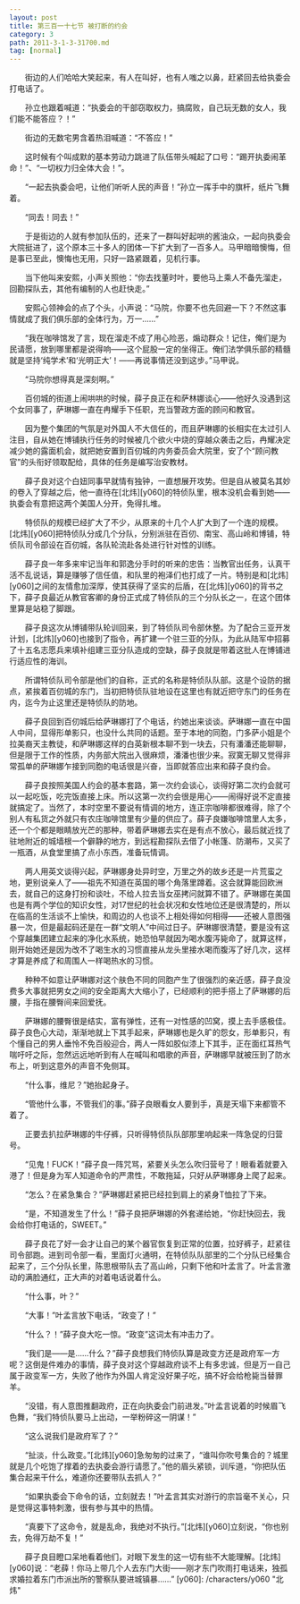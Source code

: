 ```yaml
---
layout: post
title: 第三百一十七节 被打断的约会
category: 3
path: 2011-3-1-3-31700.md
tag: [normal]
---
```


　　街边的人们哈哈大笑起来，有人在叫好，也有人嗤之以鼻，赶紧回去给执委会打电话了。

　　孙立也跟着喊道：“执委会的干部窃取权力，搞腐败，自己玩无数的女人，我们能不能答应？！”

　　街边的无数宅男含着热泪喊道：“不答应！”

　　这时候有个叫成默的基本劳动力跳进了队伍带头喊起了口号：“踢开执委闹革命！”、“一切权力归全体大会！”。

　　“一起去执委会吧，让他们听听人民的声音！”孙立一挥手中的旗杆，纸片飞舞着。

　　“同去！同去！”

　　于是街边的人就有参加队伍的，还来了一群叫好起哄的酱油众，一起向执委会大院挺进了，这个原本三十多人的团体一下扩大到了一百多人。马甲暗暗懊悔，但是事已至此，懊悔也无用，只好一路紧跟着，见机行事。

　　当下他叫来安熙，小声关照他：“你去找董时叶，要他马上乘人不备先溜走，回勘探队去，其他有编制的人也赶快走。”

　　安熙心领神会的点了个头，小声说：“马院，你要不也先回避一下？不然这事情就成了我们俱乐部的全体行为，万一……”

　　“我在咖啡馆发了言，现在溜走不成了用心险恶，煽动群众！记住，俺们是为民请愿，放到哪里都是说得响——这个屁股一定的坐得正。俺们法学俱乐部的精髓就是坚持‘纯学术’和‘光明正大’！——再说事情还没到这步。”马甲说。

　　“马院你想得真是深刻啊。”

　　百仞城的街道上闹哄哄的时候，薛子良正在和萨林娜谈心——他好久没遇到这个女同事了，萨琳娜一直在冉耀手下任职，充当警政方面的顾问和教官。

　　因为整个集团的气氛是对外国人不大信任的，而且萨琳娜的长相实在太过引人注目，自从她在博铺执行任务的时候被几个欲火中烧的穿越众袭击之后，冉耀决定减少她的露面机会，就把她安置到百仞城的内务委员会大院里，安了个“顾问教官”的头衔好领取配给，具体的任务是编写治安教材。

　　薛子良对这个白妞同事早就情有独钟，一直想展开攻势。但是自从被莫名其妙的卷入了穿越之后，他一直待在[北炜][y060]的特侦队里，根本没机会看到她——执委会有意把这两个美国人分开，免得扎堆。

　　特侦队的规模已经扩大了不少，从原来的十几个人扩大到了一个连的规模。[北炜][y060]把特侦队分成几个分队，分别派驻在百仞、南宝、高山岭和博铺，特侦队司令部设在百仞城，各队轮流赴各处进行针对性的训练。

　　薛子良一年多来牢记当年和郭逸分手时的听来的忠告：当教官出任务，认真干活不乱说话，算是赚够了信任值，和队里的袍泽们也打成了一片。特别是和[北炜][y060]之间的友情愈加深厚，使其获得了坚实的后盾，在[北炜][y060]的背书之下，薛子良最近从教官客卿的身份正式成了特侦队的三个分队长之一，在这个团体里算是站稳了脚跟。

　　薛子良这次从博铺带队轮训回来，到了特侦队司令部休整。为了配合三亚开发计划，[北炜][y060]也接到了指令，再扩建一个驻三亚的分队，为此从陆军中招募了十五名志愿兵来填补组建三亚分队造成的空缺，薛子良就是带着这批人在博铺进行适应性的海训。

　　所谓特侦队司令部是他们的自称，正式的名称是特侦队队部。这是个设防的据点，紧挨着百仞城的东门，当初把特侦队驻地设在这里也有就近把守东门的任务在内，迄今为止这里还是特侦队的防地。

　　薛子良回到百仞城后给萨琳娜打了个电话，约她出来谈谈。萨琳娜一直在中国人中间，显得形单影只，也没什么共同的话题。至于本地的同胞，门多萨小姐是个拉美裔天主教徒，和萨琳娜这样的白英新根本聊不到一块去，只有潘潘还能聊聊，但是限于工作的性质，内务部大院出入很麻烦，潘潘也很少来。寂寞无聊又觉得非常孤单的萨琳娜乍接到同胞的电话很是兴奋，当即就答应出来和薛子良约会。

　　薛子良按照美国人约会的基本套路，第一次约会谈心，谈得好第二次约会就可以一起吃饭，吃完饭直接上床。所以这第一次约会很是用心——闹得好说不定直接就搞定了。当然了，本时空里不要说有情调的地方，连正宗咖啡都很难得，除了个别人有私货之外就只有农庄咖啡馆里有少量的供应了。薛子良嫌咖啡馆里人太多，还一个个都是眼睛放光芒的那种，带着萨琳娜去实在是有点不放心，最后就近找了驻地附近的城墙根一个僻静的地方，到远程勘探队去借了小帐篷、防潮布，又买了一瓶酒，从食堂里搞了点小东西，准备玩情调。

　　两人用英文谈得兴起，萨琳娜身处异时空，万里之外的故乡还是一片荒蛮之地，更别说亲人了——祖先不知道在英国的哪个角落里蹲着。这会就算能回欧洲去，就自己的这身打扮和谈吐，不给人拉去当女巫拷问就算不错了。萨琳娜在美国也是有两个学位的知识女性，对17世纪的社会状况和女性地位还是很清楚的，所以在临高的生活谈不上愉快，和周边的人也谈不上相处得如何相得——还被人意图强暴一次，但是最起码还是在一群“文明人”中间过日子。萨琳娜很清楚，要是没有这个穿越集团建立起来的净化水系统，她恐怕早就因为喝水腹泻毙命了，就算这样，刚开始她还是因为改不了喝生水的习惯直接从龙头里接水喝而腹泻了好几次，这样才算是养成了和周围人一样喝热水的习惯。

　　种种不如意让萨琳娜对这个肤色不同的同胞产生了很强烈的亲近感，薛子良没费多大事就把男女之间的安全距离大大缩小了，已经顺利的把手搭上了萨琳娜的后腰，手指在腰臀间来回爱抚。

　　萨琳娜的腰臀很是结实，富有弹性，还有一对性感的凹窝，摸上去手感极佳。薛子良色心大动，渐渐地就上下其手起来，萨琳娜也是久旷的怨女，形单影只，有个懂自己的男人垂怜不免百般迎合，两人一阵如胶似漆上下其手，正在面红耳热气喘吁吁之际，忽然远远地听到有人在喊叫和唱歌的声音，萨琳娜早就被压到了防水布上，听到这意外的声音不免侧耳。

　　“什么事，维尼？”她抬起身子。

　　“管他什么事，不管我们的事。”薛子良眼看女人要到手，真是天塌下来都管不着了。

　　正要去扒拉萨琳娜的牛仔裤，只听得特侦队队部那里响起来一阵急促的归营号。

　　“见鬼！FUCK！”薛子良一阵咒骂，紧要关头怎么吹归营号了！眼看着就要入港了！但是身为军人知道命令的严肃性，不敢拖延，只好从萨琳娜身上爬了起来。

　　“怎么？在紧急集合？”萨琳娜赶紧把已经拉到肩上的紧身T恤拉了下来。

　　“是，不知道发生了什么！”薛子良把萨琳娜的外套递给她，“你赶快回去，我会给你打电话的，SWEET。”

　　薛子良花了好一会才让自己的某个器官恢复到正常的位置，拉好裤子，赶紧往司令部跑。进到司令部一看，里面灯火通明，在特侦队队部里的二个分队已经集合起来了，三个分队长里，陈思根带队去了高山岭，只剩下他和叶孟言了。叶孟言激动的满脸通红，正大声的对着电话说着什么。

　　“什么事，叶？”

　　“大事！”叶孟言放下电话，“政变了！”

　　“什么？！”薛子良大吃一惊。“政变”这词太有冲击力了。

　　“我们是——是……什么？”薛子良想我们特侦队算是政变方还是政府军一方呢？这倒是件难办的事情，薛子良对这个穿越政府谈不上有多忠诚，但是万一自己属于政变军一方，失败了他作为外国人肯定没好果子吃，搞不好会给枪毙当替罪羊。

　　“没错，有人意图推翻政府，正在向执委会门前进发。”叶孟言说着的时候眉飞色舞，“我们特侦队要马上出动，一举粉碎这一阴谋！”

　　“这么说我们是政府军了？”

　　“扯淡，什么政变。”[北炜][y060]急匆匆的过来了，“谁叫你吹号集合的？城里就是几个吃饱了撑着的去执委会游行请愿了。”他的眉头紧锁，训斥道，“你把队伍集合起来干什么，难道你还要带队去抓人？”

　　“如果执委会下命令的话，立刻就去！”叶孟言其实对游行的宗旨毫不关心，只是觉得这事特刺激，很有参与其中的热情。

　　“真要下了这命令，就是乱命，我绝对不执行。”[北炜][y060]立刻说，“你也别去，免得万劫不复！”

　　薛子良目瞪口呆地看着他们，对眼下发生的这一切有些不大能理解。[北炜][y060]说：“老薛！你马上带几个人去东门大街——刚才东门吹雨打电话来，独孤求婚拉着东门市派出所的警察队要进城镇暴……”
[y060]: /characters/y060 "北炜"
